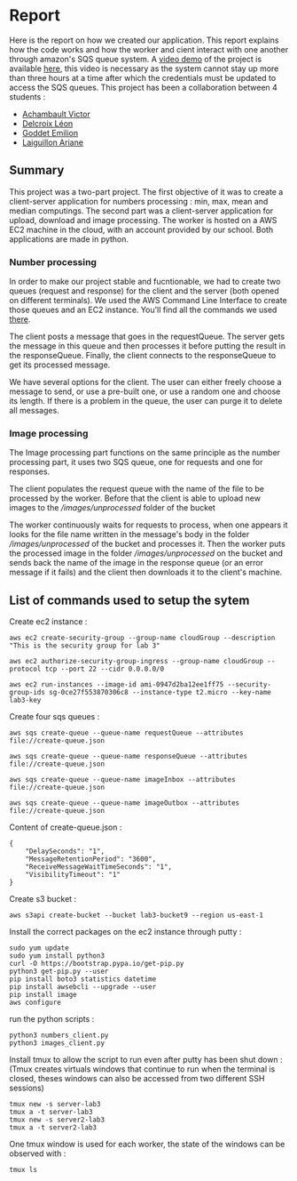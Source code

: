 # Report
Here is the report on how we created our application. This report explains how the code works and how the worker and cient interact with one another through amazon's SQS queue system.
A [video demo](https://github.com/ComteHerrapait/cloud-lab3/raw/master/resources/code_demo.mp4) of the project is available [here](resources/), this video is necessary as the system cannot stay up more than three hours at a time after which the credentials must be updated to access the SQS queues.
This project has been a collaboration between 4 students : 
- [Achambault Victor](https://github.com/ViviLeVivif)
- [Delcroix Léon](https://github.com/ComteHerrapait)
- [Goddet Emilion](https://github.com/Emilip)
- [Laiguillon Ariane](https://github.com/AriTortue)
	
## Summary
This project was a two-part project. The first objective of it was to create a client-server application for numbers processing : min, max, mean and median computings. The second part was a client-server application for upload, download and image processing. The worker is hosted on a AWS EC2 machine in the cloud, with an account provided by our school. Both applications are made in python.

### Number processing
In order to make our project stable and fucntionable, we had to create two queues (request and response) for the client and the server (both opened on different terminals). We used the AWS Command Line Interface to create those queues and an EC2 instance. You'll find all the commands we used [there].

The client posts a message that goes in the requestQueue. The server gets the message in this queue and then processes it before putting the result in the responseQueue. Finally, the client connects to the responseQueue to get its processed message.

We have several options for the client. The user can either freely choose a message to send, or use a pre-built one, or use a random one and choose its length. If there is a problem in the queue, the user can purge it to delete all messages.

### Image processing
The Image processing part functions on the same principle as the number processing part, it uses two SQS queue, one for requests and one for responses. 

The client populates the request queue with the name of the file to be processed by the worker. Before that the client is able to upload new images to the */images/unprocessed* folder of the bucket

The worker continuously waits for requests to process, when one appears it looks for the file name written in the message's body in the folder */images/unprocessed* of the bucket and processes it. Then the worker puts the processed image in the folder */images/unprocessed* on the bucket and sends back the name of the image in the response queue (or an error message if it fails) and the client then downloads it to the client's machine.

[there]: https://github.com/ComteHerrapait/cloud-lab3/#List-of-commands-used-to-setup-the-sytem

## List of commands used to setup the sytem

Create ec2 instance :

	aws ec2 create-security-group --group-name cloudGroup --description "This is the security group for lab 3"

	aws ec2 authorize-security-group-ingress --group-name cloudGroup --protocol tcp --port 22 --cidr 0.0.0.0/0

	aws ec2 run-instances --image-id ami-0947d2ba12ee1ff75 --security-group-ids sg-0ce27f553870306c8 --instance-type t2.micro --key-name lab3-key

Create four sqs queues :

	aws sqs create-queue --queue-name requestQueue --attributes file://create-queue.json

	aws sqs create-queue --queue-name responseQueue --attributes file://create-queue.json
	
	aws sqs create-queue --queue-name imageInbox --attributes file://create-queue.json
	
	aws sqs create-queue --queue-name imageOutbox --attributes file://create-queue.json

Content of create-queue.json :
	
	{
  		"DelaySeconds": "1",
  		"MessageRetentionPeriod": "3600",
  		"ReceiveMessageWaitTimeSeconds": "1",
  		"VisibilityTimeout": "1"
	}
	
Create s3 bucket :

	aws s3api create-bucket --bucket lab3-bucket9 --region us-east-1

Install the correct packages on the ec2 instance through putty :

	sudo yum update
	sudo yum install python3
	curl -O https://bootstrap.pypa.io/get-pip.py
   	python3 get-pip.py --user
	pip install boto3 statistics datetime
	pip install awsebcli --upgrade --user
	pip install image
	aws configure

run the python scripts :

	python3 numbers_client.py
	python3 images_client.py

Install tmux to allow the script to run even after putty has been shut down :
(Tmux creates virtuals windows that continue to run when the terminal is closed, theses windows can also be accessed from two different SSH sessions)

	tmux new -s server-lab3
	tmux a -t server-lab3
	tmux new -s server2-lab3
	tmux a -t server2-lab3
	
One tmux window is used for each worker, the state of the windows can be observed with : 

	tmux ls
